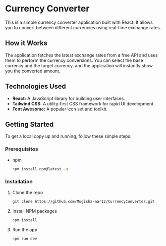 # Currency Converter

This is a simple currency converter application built with React. It allows you to convert between different currencies using real-time exchange rates.

## How it Works

The application fetches the latest exchange rates from a free API and uses them to perform the currency conversions. You can select the base currency and the target currency, and the application will instantly show you the converted amount.

## Technologies Used

*   **React:** A JavaScript library for building user interfaces.
*   **Tailwind CSS:** A utility-first CSS framework for rapid UI development.
*   **Font Awesome:** A popular icon set and toolkit.

## Getting Started

To get a local copy up and running, follow these simple steps.

### Prerequisites

*   npm
    ```sh
    npm install npm@latest -g
    ```

### Installation

1.  Clone the repo
    ```sh
    git clone https://github.com/Mugisha-nar12/CurrencyConverter.git
    ```
2.  Install NPM packages
    ```sh
    npm install
    ```
3.  Run the app
    ```sh
    npm run dev
    ```